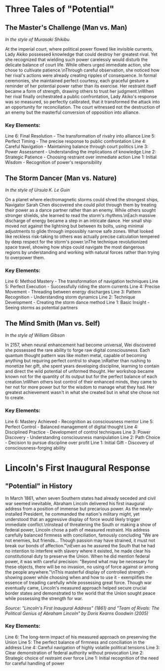 # Three Tales of "Potential"

## The Master\'s Challenge (Man vs. Man)
*In the style of Murasaki Shikibu*

At the imperial court, where political power flowed like invisible currents, Lady Akiko possessed knowledge that could destroy her greatest rival. Yet she recognized that wielding such power carelessly would disturb the delicate balance of court life. While others urged immediate action, she chose to cultivate patience.\nThrough careful observation, she noticed how her rival\'s actions were already creating ripples of consequence. In formal ceremonies, she maintained perfect courtesy, each graceful gesture a reminder of her potential power rather than its exercise. Her restraint itself became a form of strength, drawing others to trust her judgment.\nWhen her rival finally orchestrated a public confrontation, Lady Akiko\'s response was so measured, so perfectly calibrated, that it transformed the attack into an opportunity for reconciliation. The court witnessed not the destruction of an enemy but the masterful conversion of opposition into alliance.

### Key Elements:
Line 6: Final Resolution - The transformation of rivalry into alliance
Line 5: Perfect Timing - The precise response to public confrontation
Line 4: Careful Navigation - Maintaining balance through court politics
Line 3: Power Assessment - Understanding the implications of knowledge
Line 2: Strategic Patience - Choosing restraint over immediate action
Line 1: Initial Wisdom - Recognition of power\'s responsibility

## The Storm Dancer (Man vs. Nature)
*In the style of Ursula K. Le Guin*

On a planet where electromagnetic storms could shred the strongest ships, Navigator Sarah Chen discovered she could pilot through them by treating their power as a dance partner rather than an enemy. While others sought stronger shields, she learned to read the storm\'s rhythms.\nEach massive discharge of energy became a step in an intricate dance. Her small ship moved not against the lightning but between its bolts, using minimal adjustments to glide through impossibly narrow safe zones. What looked like reckless risk-taking to others was actually precise calculation tempered by deep respect for the storm\'s power.\nThe technique revolutionized space travel, showing how ships could navigate the most dangerous regions by understanding and working with natural forces rather than trying to overpower them.

### Key Elements:
Line 6: Method Mastery - The transformation of navigation techniques
Line 5: Perfect Execution - Successfully riding the storm currents
Line 4: Precise Movement - Threading between energy discharges
Line 3: Pattern Recognition - Understanding storm dynamics
Line 2: Technique Development - Creating the storm dance method
Line 1: Basic Insight - Seeing storms as potential partners

## The Mind Smith (Man vs. Self)
*In the style of William Gibson*

In 2157, when neural enhancement had become universal, Wei discovered she possessed the rare ability to forge raw digital consciousness. Each quantum thought pattern was like molten metal, capable of becoming anything but requiring perfect control to shape.\nRather than rushing to monetize her gift, she spent years developing discipline, learning to contain and direct the wild potential of unformed thought. Her workshop became known not for the quantity of its output but for the perfect balance of each creation.\nWhen others lost control of their enhanced minds, they came to her not for more power but for the wisdom to manage what they had. Her greatest achievement wasn\'t in what she created but in what she chose not to create.

### Key Elements:
Line 6: Mastery Achieved - Recognition as consciousness mentor
Line 5: Perfect Control - Balanced management of digital thought
Line 4: Disciplined Practice - Development of control techniques
Line 3: Power Discovery - Understanding consciousness manipulation
Line 2: Path Choice - Decision to pursue discipline over profit
Line 1: Initial Gift - Discovery of consciousness-forging ability

# Lincoln\'s First Inaugural Response

## "Potential" in History

In March 1861, when seven Southern states had already seceded and civil war seemed inevitable, Abraham Lincoln delivered his first inaugural address from a position of immense but precarious power. As the newly-installed President, he commanded the nation\'s military might, yet understood that an aggressive display of force would likely trigger immediate conflict.\nInstead of threatening the South or making a show of federal power, Lincoln chose a path of measured restraint. His address carefully balanced firmness with conciliation, famously concluding "We are not enemies, but friends... Though passion may have strained, it must not break our bonds of affection."\nEven as he assured the South that he had no intention to interfere with slavery where it existed, he made clear his constitutional duty to preserve the Union. When he did mention federal power, it was with careful precision: "Beyond what may be necessary for these objects, there will be no invasion, no using of force against or among the people anywhere."\nThis masterful display of controlled strength - showing power while choosing when and how to use it - exemplifies the essence of treading carefully while possessing great force. Though war eventually came, Lincoln\'s measured approach helped secure crucial border states and demonstrated to the world that the Union sought peace while possessing the strength for war.

*Source: "Lincoln\'s First Inaugural Address" (1861) and "Team of Rivals: The Political Genius of Abraham Lincoln" by Doris Kearns Goodwin (2005)*

### Key Elements:
Line 6: The long-term impact of his measured approach on preserving the Union
Line 5: The perfect balance of firmness and conciliation in the address
Line 4: Careful navigation of highly volatile political tensions
Line 3: Clear demonstration of federal authority without provocation
Line 2: Strategic choice of restraint over force
Line 1: Initial recognition of the need for careful handling of power